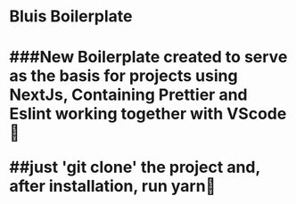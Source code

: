 <h1>Bluis Boilerplate<h1/>
###New Boilerplate created to serve as the basis for projects using NextJs, Containing Prettier and Eslint working together with VScode🤩

##just 'git clone' the project and, after installation, run yarn🚀
